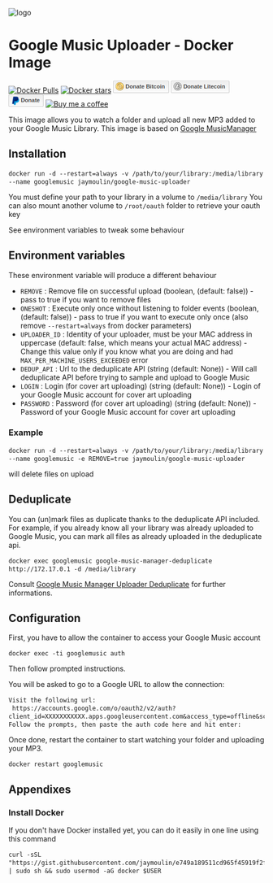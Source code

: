 ![logo](logo.png)

Google Music Uploader - Docker Image
====================================

[![Docker Pulls](https://img.shields.io/docker/pulls/jaymoulin/google-music-uploader.svg)](https://hub.docker.com/r/jaymoulin/google-music-uploader/)
[![Docker stars](https://img.shields.io/docker/stars/jaymoulin/google-music-uploader.svg)](https://hub.docker.com/r/jaymoulin/google-music-uploader/)
[![Bitcoin donation](https://github.com/jaymoulin/jaymoulin.github.io/raw/master/btc.png "Bitcoin donation")](https://m.freewallet.org/id/374ad82e/btc)
[![Litecoin donation](https://github.com/jaymoulin/jaymoulin.github.io/raw/master/ltc.png "Litecoin donation")](https://m.freewallet.org/id/374ad82e/ltc)
[![PayPal donation](https://github.com/jaymoulin/jaymoulin.github.io/raw/master/ppl.png "PayPal donation")](https://www.paypal.me/jaymoulin)
[![Buy me a coffee](https://www.buymeacoffee.com/assets/img/custom_images/orange_img.png "Buy me a coffee")](https://www.buymeacoffee.com/3Yu8ajd7W)

This image allows you to watch a folder and upload all new MP3 added to your Google Music Library.
This image is based on [Google MusicManager](https://github.com/jaymoulin/google-music-manager)

Installation
---

```
docker run -d --restart=always -v /path/to/your/library:/media/library --name googlemusic jaymoulin/google-music-uploader
```

You must define your path to your library in a volume to `/media/library`
You can also mount another volume to `/root/oauth` folder to retrieve your oauth key 

See environment variables to tweak some behaviour

Environment variables
---------------------

These environment variable will produce a different behaviour

* `REMOVE` : Remove file on successful upload (boolean, (default: false)) - pass to true if you want to remove files 
* `ONESHOT` : Execute only once without listening to folder events (boolean, (default: false)) - pass to true if you want to execute only once (also remove `--restart=always` from docker parameters) 
* `UPLOADER_ID` : Identity of your uploader, must be your MAC address in uppercase 
    (default: false, which means your actual MAC address) - Change this value only if you know what you are doing and had `MAX_PER_MACHINE_USERS_EXCEEDED` error
* `DEDUP_API` : Url to the deduplicate API (string (default: None)) - Will call deduplicate API before trying to sample and upload to Google Music
* `LOGIN` : Login (for cover art uploading) (string (default: None)) - Login of your Google Music account for cover art uploading
* `PASSWORD` : Password (for cover art uploading) (string (default: None)) - Password of your Google Music account for cover art uploading

### Example
```
docker run -d --restart=always -v /path/to/your/library:/media/library --name googlemusic -e REMOVE=true jaymoulin/google-music-uploader
```
will delete files on upload

Deduplicate
-----------

You can (un)mark files as duplicate thanks to the deduplicate API included.
For example, if you already know all your library was already uploaded to Google Music, you can mark all files as already uploaded in the deduplicate api.

```
docker exec googlemusic google-music-manager-deduplicate http://172.17.0.1 -d /media/library
```

Consult [Google Music Manager Uploader Deduplicate](https://github.com/jaymoulin/google-music-manager-uploader#deduplicate) for further informations.

Configuration
---
First, you have to allow the container to access your Google Music account
```
docker exec -ti googlemusic auth
```
Then follow prompted instructions.

You will be asked to go to a Google URL to allow the connection:

```
Visit the following url:
 https://accounts.google.com/o/oauth2/v2/auth?client_id=XXXXXXXXXXX.apps.googleusercontent.com&access_type=offline&scope=https%3A%2F%2Fwww.googleapis.com%2Fauth%2Fmusicmanager&response_type=code&redirect_uri=urn%3Aietf%3Awg%3Aoauth%3A2.0%3Aoob
Follow the prompts, then paste the auth code here and hit enter:
```

Once done, restart the container to start watching your folder and uploading your MP3.
```
docker restart googlemusic
```

Appendixes
---

### Install Docker

If you don't have Docker installed yet, you can do it easily in one line using this command
 
```
curl -sSL "https://gist.githubusercontent.com/jaymoulin/e749a189511cd965f45919f2f99e45f3/raw/0e650b38fde684c4ac534b254099d6d5543375f1/ARM%2520(Raspberry%2520PI)%2520Docker%2520Install" | sudo sh && sudo usermod -aG docker $USER
```


